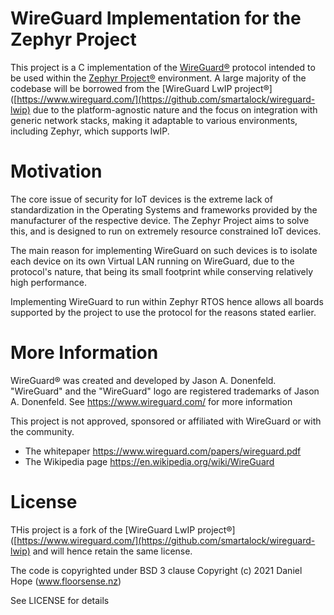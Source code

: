 # WireGuard Implementation for the Zephyr Project

This project is a C implementation of the [WireGuard&reg;](https://www.wireguard.com/) protocol intended to be used within the [Zephyr Project&reg;](https://zephyrproject.org/) environment. A large majority of the codebase will be borrowed from the [WireGuard LwIP project&reg;]([https://www.wireguard.com/](https://github.com/smartalock/wireguard-lwip) due to the platform-agnostic nature and the focus on integration with generic network stacks, making it adaptable to various environments, including Zephyr, which supports lwIP.

# Motivation

The core issue of security for IoT devices is the extreme lack of standardization in the Operating Systems and frameworks provided by the manufacturer of the respective device. The Zephyr Project aims to solve this, and is designed to run on extremely resource constrained IoT devices.

The main reason for implementing WireGuard on such devices is to isolate each device on its own Virtual LAN running on WireGuard, due to the protocol's nature, that being its small footprint while conserving relatively high performance.

Implementing WireGuard to run within Zephyr RTOS hence allows all boards supported by the project to use the protocol for the reasons stated earlier.

# More Information

WireGuard&reg; was created and developed by Jason A. Donenfeld. "WireGuard" and the "WireGuard" logo are registered trademarks of Jason A. Donenfeld. See https://www.wireguard.com/ for more information

This project is not approved, sponsored or affiliated with WireGuard or with the community.

- The whitepaper https://www.wireguard.com/papers/wireguard.pdf
- The Wikipedia page https://en.wikipedia.org/wiki/WireGuard 

# License

THis project is a fork of the [WireGuard LwIP project&reg;]([https://www.wireguard.com/](https://github.com/smartalock/wireguard-lwip) and will hence retain the same license.

The code is copyrighted under BSD 3 clause Copyright (c) 2021 Daniel Hope (www.floorsense.nz)

See LICENSE for details
